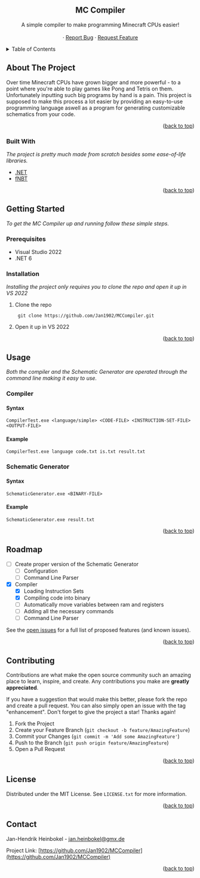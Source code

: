<div id="top"></div>

<!-- PROJECT LOGO -->
<br />
<div align="center">
  <!--
  <a href="https://github.com/othneildrew/Best-README-Template">
    <img src="images/logo.png" alt="Logo" width="80" height="80">
  </a>
  -->

  <h2 align="center">MC Compiler</h2>

  <p align="center">
    A simple compiler to make programming Minecraft CPUs easier!
    <br />
</a>
    <br />
    ·
    <a href="https://github.com/Jan1902/MCCompiler/issues">Report Bug</a>
    ·
    <a href="https://github.com/Jan1902/MCCompiler/issues">Request Feature</a>
  </p>
</div>



<!-- TABLE OF CONTENTS -->
<details>
  <summary>Table of Contents</summary>
  <ol>
    <li>
      <a href="#about-the-project">About The Project</a>
      <ul>
        <li><a href="#built-with">Built With</a></li>
      </ul>
    </li>
    <li>
      <a href="#getting-started">Getting Started</a>
      <ul>
        <li><a href="#prerequisites">Prerequisites</a></li>
        <li><a href="#installation">Installation</a></li>
      </ul>
    </li>
    <li><a href="#usage">Usage</a></li>
    <li><a href="#roadmap">Roadmap</a></li>
    <li><a href="#contributing">Contributing</a></li>
    <li><a href="#license">License</a></li>
    <li><a href="#contact">Contact</a></li>
    <li><a href="#acknowledgments">Acknowledgments</a></li>
  </ol>
</details>



<!-- ABOUT THE PROJECT -->
## About The Project

Over time Minecraft CPUs have grown bigger and more powerful - to a point where you're able to play games like Pong and Tetris on them. Unfortunately inputting such big programs by hand is a pain. This project is supposed to make this process a lot easier by providing an easy-to-use programming language aswell as a program for generating customizable schematics from your code.

<p align="right">(<a href="#top">back to top</a>)</p>



### Built With

_The project is pretty much made from scratch besides some ease-of-life libraries._

* [.NET](https://dotnet.microsoft.com/en-us/)
* [fNBT](https://github.com/mstefarov/fNbt)

<p align="right">(<a href="#top">back to top</a>)</p>

<!-- GETTING STARTED -->
## Getting Started

_To get the MC Compiler up and running follow these simple steps._

### Prerequisites

* Visual Studio 2022
* .NET 6

### Installation

_Installing the project only requires you to clone the repo and open it up in VS 2022_

1. Clone the repo

		git clone https://github.com/Jan1902/MCCompiler.git

2. Open it up in VS 2022

<p align="right">(<a href="#top">back to top</a>)</p>


<!-- USAGE EXAMPLES -->
## Usage

_Both the compiler and the Schematic Generator are operated through the command line making it easy to use._

### Compiler
#### Syntax
	CompilerTest.exe <language/simple> <CODE-FILE> <INSTRUCTION-SET-FILE> <OUTPUT-FILE>
#### Example
    CompilerTest.exe language code.txt is.txt result.txt
    
### Schematic Generator
#### Syntax
	SchematicGenerator.exe <BINARY-FILE>
#### Example
    SchematicGenerator.exe result.txt

<p align="right">(<a href="#top">back to top</a>)</p>



<!-- ROADMAP -->
## Roadmap

- [ ] Create proper version of the Schematic Generator
	- [ ] Configuration
	- [ ] Command Line Parser
- [x] Compiler
	- [x] Loading Instruction Sets
	- [x] Compiling code into binary
	- [ ] Automatically move variables between ram and registers
	- [ ] Adding all the necessary commands
	- [ ] Command Line Parser

See the [open issues](https://github.com/Jan1902/MCCompiler/issues) for a full list of proposed features (and known issues).

<p align="right">(<a href="#top">back to top</a>)</p>



<!-- CONTRIBUTING -->
## Contributing

Contributions are what make the open source community such an amazing place to learn, inspire, and create. Any contributions you make are **greatly appreciated**.

If you have a suggestion that would make this better, please fork the repo and create a pull request. You can also simply open an issue with the tag "enhancement".
Don't forget to give the project a star! Thanks again!

1. Fork the Project
2. Create your Feature Branch (`git checkout -b feature/AmazingFeature`)
3. Commit your Changes (`git commit -m 'Add some AmazingFeature'`)
4. Push to the Branch (`git push origin feature/AmazingFeature`)
5. Open a Pull Request

<p align="right">(<a href="#top">back to top</a>)</p>



<!-- LICENSE -->
## License

Distributed under the MIT License. See `LICENSE.txt` for more information.

<p align="right">(<a href="#top">back to top</a>)</p>



<!-- CONTACT -->
## Contact

Jan-Hendrik Heinbokel - jan.heinbokel@gmx.de

Project Link: [https://github.com/Jan1902/MCCompiler](https://github.com/Jan1902/MCCompiler)

<p align="right">(<a href="#top">back to top</a>)</p>
